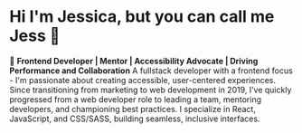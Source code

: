 # Hi I'm Jessica, but you can call me Jess 👋
🌱 **Frontend Developer | Mentor | Accessibility Advocate | Driving Performance and Collaboration**
A fullstack developer with a frontend focus - I'm passionate about creating accessible, user-centered experiences. Since transitioning from marketing to web development in 2019, I’ve quickly progressed from a web developer role to leading a team, mentoring developers, and championing best practices. I specialize in React, JavaScript, and CSS/SASS, building seamless, inclusive interfaces.
<!--
**jessiicacmoore/jessiicacmoore** is a ✨ _special_ ✨ repository because its `README.md` (this file) appears on your GitHub profile.

Here are some ideas to get you started:

- 🔭 I’m currently working on ...
- 🌱 I’m currently learning ...
- 👯 I’m looking to collaborate on ...
- 🤔 I’m looking for help with ...
- 💬 Ask me about ...
- 📫 How to reach me: ...
- 😄 Pronouns: ...
- ⚡ Fun fact: ...
-->
